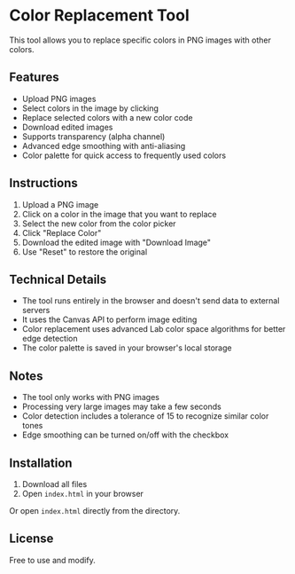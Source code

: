 # Color Replacement Tool

This tool allows you to replace specific colors in PNG images with other colors.

## Features

- Upload PNG images
- Select colors in the image by clicking
- Replace selected colors with a new color code
- Download edited images
- Supports transparency (alpha channel)
- Advanced edge smoothing with anti-aliasing
- Color palette for quick access to frequently used colors

## Instructions

1. Upload a PNG image
2. Click on a color in the image that you want to replace
3. Select the new color from the color picker
4. Click "Replace Color"
5. Download the edited image with "Download Image"
6. Use "Reset" to restore the original

## Technical Details

- The tool runs entirely in the browser and doesn't send data to external servers
- It uses the Canvas API to perform image editing
- Color replacement uses advanced Lab color space algorithms for better edge detection
- The color palette is saved in your browser's local storage

## Notes

- The tool only works with PNG images
- Processing very large images may take a few seconds
- Color detection includes a tolerance of 15 to recognize similar color tones
- Edge smoothing can be turned on/off with the checkbox

## Installation

1. Download all files
2. Open `index.html` in your browser

Or open `index.html` directly from the directory.

## License

Free to use and modify.

